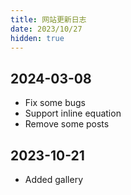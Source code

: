 ```yaml
---
title: 网站更新日志
date: 2023/10/27
hidden: true
---
```


## 2024-03-08

-   Fix some bugs
-   Support inline equation
-   Remove some posts

## 2023-10-21

-   Added gallery

